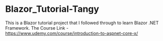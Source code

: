 # Blazor_Tutorial-Tangy

This is a Blazor tutorial project that I followed through to learn Blazor .NET Framework.
The Course Link - https://www.udemy.com/course/introduction-to-aspnet-core-x/
